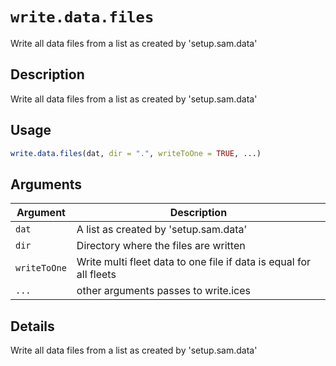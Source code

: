 # `write.data.files`

Write all data files from a list as created by 'setup.sam.data'


## Description

Write all data files from a list as created by 'setup.sam.data'


## Usage

```r
write.data.files(dat, dir = ".", writeToOne = TRUE, ...)
```


## Arguments

Argument      |Description
------------- |----------------
`dat`     |     A list as created by 'setup.sam.data'
`dir`     |     Directory where the files are written
`writeToOne`     |     Write multi fleet data to one file if data is equal for all fleets
`...`     |     other arguments passes to write.ices


## Details

Write all data files from a list as created by 'setup.sam.data'


